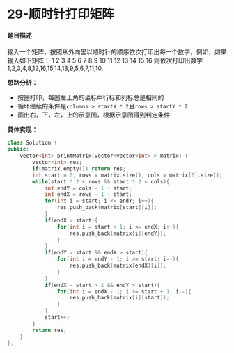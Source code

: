 # 29-顺时针打印矩阵

#### 题目描述

输入一个矩阵，按照从外向里以顺时针的顺序依次打印出每一个数字，例如，如果输入如下矩阵： 1 2 3 4 5 6 7 8 9 10 11 12 13 14 15 16 则依次打印出数字1,2,3,4,8,12,16,15,14,13,9,5,6,7,11,10.

**思路分析：**

- 按圈打印，每圈左上角的坐标中行标和列标总是相同的
- 循环继续的条件是`columns > startX * 2`且`rows > startY * 2`
- 画出右，下，左，上的示意图，根据示意图得到判定条件

**具体实现：**

```c++
class Solution {
public:
    vector<int> printMatrix(vector<vector<int> > matrix) {
        vector<int> res;
        if(matrix.empty()) return res;
        int start = 0, rows = matrix.size(), cols = matrix[0].size();
        while(start * 2 < rows && start * 2 < cols){
            int endY = cols - 1 - start;
            int endX = rows - 1 - start;
            for(int i = start; i <= endY; i++){
                res.push_back(matrix[start][i]);
            }
            if(endX > start){
                for(int i = start + 1; i <= endX; i++){
                    res.push_back(matrix[i][endY]);
                }
            }
            if(endY > start && endX > start){
                for(int i = endY - 1; i >= start; i--){
                    res.push_back(matrix[endX][i]);
                }
            }
            if(endX - start > 1 && endY > start){
                for(int i = endX - 1; i >= start + 1; i--){
                    res.push_back(matrix[i][start]);
                }
            }
            start++;
        }
        return res;
    }
};
```


